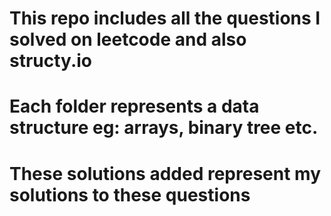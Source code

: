 # This repo includes all the questions I solved on leetcode and also structy.io
# Each folder represents a data structure eg: arrays, binary tree etc.
# These solutions added represent my solutions to these questions 

